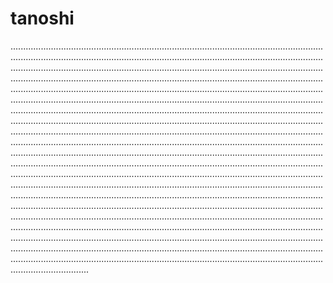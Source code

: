 # tanoshi

...........................................................................................................................................................................................................................................................................................................................................................................................................................................................................................................................................................................................................................................................................................................................................................................................................................................................................................................................................................................................................................................................................................................................................................................................................................................................................................................................................................................................................................................................................................................................................................................................................................................................................................................................................................................................................................................................................................................................................................................................................................................................................................................................................................................................................................................................................................................................................................................................................................................................................................................................................................................................................................................................................................................................................